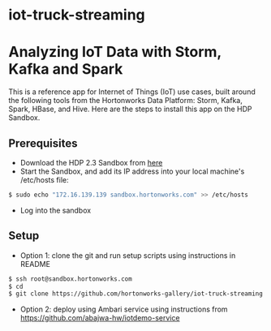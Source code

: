 # iot-truck-streaming


Analyzing IoT Data with Storm, Kafka and Spark 
============================================================

This is a reference app for Internet of Things (IoT) use cases, built around the following tools from the Hortonworks Data Platform: Storm, Kafka, Spark, HBase, and Hive. Here are the steps to install this app on the HDP Sandbox.

Prerequisites
-------------

* Download the HDP 2.3 Sandbox from [here](http://hortonworks.com/products/hortonworks-sandbox/#install)
* Start the Sandbox, and add its IP address into your local machine's /etc/hosts file:

```bash
$ sudo echo "172.16.139.139 sandbox.hortonworks.com" >> /etc/hosts
```
* Log into the sandbox 


Setup
-----
* Option 1: clone the git and run setup scripts using instructions in README
```bash
$ ssh root@sandbox.hortonworks.com
$ cd
$ git clone https://github.com/hortonworks-gallery/iot-truck-streaming
```

* Option 2: deploy using Ambari service using instructions from https://github.com/abajwa-hw/iotdemo-service
